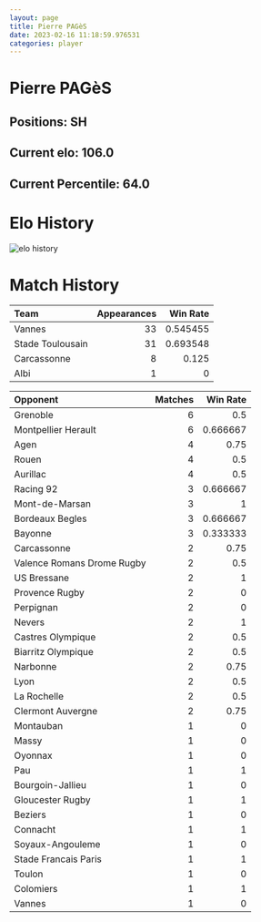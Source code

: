 ```yaml
---  
layout: page  
title: Pierre PAGèS  
date: 2023-02-16 11:18:59.976531  
categories: player  
---
```

# Pierre PAGèS

## Positions: SH

## Current elo: 106.0

## Current Percentile: 64.0

# Elo History


![elo history](history_PierrePAGèS.png)
# Match History


| Team             |   Appearances |   Win Rate |
|:-----------------|--------------:|-----------:|
| Vannes           |            33 |   0.545455 |
| Stade Toulousain |            31 |   0.693548 |
| Carcassonne      |             8 |   0.125    |
| Albi             |             1 |   0        |

| Opponent                   |   Matches |   Win Rate |
|:---------------------------|----------:|-----------:|
| Grenoble                   |         6 |   0.5      |
| Montpellier Herault        |         6 |   0.666667 |
| Agen                       |         4 |   0.75     |
| Rouen                      |         4 |   0.5      |
| Aurillac                   |         4 |   0.5      |
| Racing 92                  |         3 |   0.666667 |
| Mont-de-Marsan             |         3 |   1        |
| Bordeaux Begles            |         3 |   0.666667 |
| Bayonne                    |         3 |   0.333333 |
| Carcassonne                |         2 |   0.75     |
| Valence Romans Drome Rugby |         2 |   0.5      |
| US Bressane                |         2 |   1        |
| Provence Rugby             |         2 |   0        |
| Perpignan                  |         2 |   0        |
| Nevers                     |         2 |   1        |
| Castres Olympique          |         2 |   0.5      |
| Biarritz Olympique         |         2 |   0.5      |
| Narbonne                   |         2 |   0.75     |
| Lyon                       |         2 |   0.5      |
| La Rochelle                |         2 |   0.5      |
| Clermont Auvergne          |         2 |   0.75     |
| Montauban                  |         1 |   0        |
| Massy                      |         1 |   0        |
| Oyonnax                    |         1 |   0        |
| Pau                        |         1 |   1        |
| Bourgoin-Jallieu           |         1 |   0        |
| Gloucester Rugby           |         1 |   1        |
| Beziers                    |         1 |   0        |
| Connacht                   |         1 |   1        |
| Soyaux-Angouleme           |         1 |   0        |
| Stade Francais Paris       |         1 |   1        |
| Toulon                     |         1 |   0        |
| Colomiers                  |         1 |   1        |
| Vannes                     |         1 |   0        |